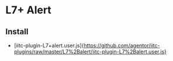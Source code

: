 # L7+ Alert

## Install

* [iitc-plugin-L7+alert.user.js]{https://github.com/agentor/iitc-plugins/raw/master/L7%2Balert/iitc-plugin-L7%2Balert.user.js}